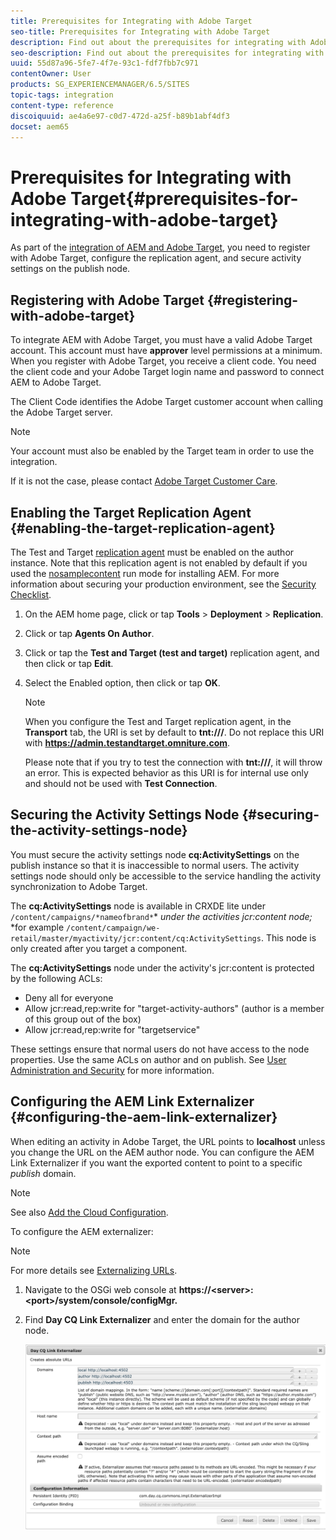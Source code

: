 ```yaml
---
title: Prerequisites for Integrating with Adobe Target
seo-title: Prerequisites for Integrating with Adobe Target
description: Find out about the prerequisites for integrating with Adobe Target.
seo-description: Find out about the prerequisites for integrating with Adobe Target.
uuid: 55d87a96-5fe7-4f7e-93c1-fdf7fbb7c971
contentOwner: User
products: SG_EXPERIENCEMANAGER/6.5/SITES
topic-tags: integration
content-type: reference
discoiquuid: ae4a6e97-c0d7-472d-a25f-b89b1abf4df3
docset: aem65
---
```


# Prerequisites for Integrating with Adobe Target{#prerequisites-for-integrating-with-adobe-target}

As part of the [integration of AEM and Adobe Target](/help/sites-administering/target.md), you need to register with Adobe Target, configure the replication agent, and secure activity settings on the publish node.

## Registering with Adobe Target {#registering-with-adobe-target}

To integrate AEM with Adobe Target, you must have a valid Adobe Target account. This account must have **approver** level permissions at a minimum. When you register with Adobe Target, you receive a client code. You need the client code and your Adobe Target login name and password to connect AEM to Adobe Target.

The Client Code identifies the Adobe Target customer account when calling the Adobe Target server.

>[!NOTE]
>
>Your account must also be enabled by the Target team in order to use the integration.
>
>
>If it is not the case, please contact [Adobe Target Customer Care](https://marketing.adobe.com/resources/help/en_US/target/target/r_problem.html).

## Enabling the Target Replication Agent {#enabling-the-target-replication-agent}

The Test and Target [replication agent](/help/sites-deploying/replication.md) must be enabled on the author instance. Note that this replication agent is not enabled by default if you used the [nosamplecontent](/help/sites-deploying/configure-runmodes.md#using-samplecontent-and-nosamplecontent) run mode for installing AEM. For more information about securing your production environment, see the [Security Checklist](/help/sites-administering/security-checklist.md).

1. On the AEM home page, click or tap **Tools** &gt; **Deployment** &gt; **Replication**.
1. Click or tap **Agents On Author**.
1. Click or tap the **Test and Target (test and target)** replication agent, and then click or tap **Edit**.
1. Select the Enabled option, then click or tap **OK**.

   >[!NOTE]
   >
   >When you configure the Test and Target replication agent, in the **Transport** tab, the URI is set by default to **tnt:///**. Do not replace this URI with **https://admin.testandtarget.omniture.com**.
   >
   >Please note that if you try to test the connection with **tnt:///**, it will throw an error. This is expected behavior as this URI is for internal use only and should not be used with **Test Connection**.

## Securing the Activity Settings Node {#securing-the-activity-settings-node}

You must secure the activity settings node **cq:ActivitySettings** on the publish instance so that it is inaccessible to normal users. The activity settings node should only be accessible to the service handling the activity synchronization to Adobe Target.

The **cq:ActivitySettings** node is available in CRXDE lite under `/content/campaigns/*nameofbrand*`* *under the activities jcr:content node;* *for example `/content/campaign/we-retail/master/myactivity/jcr:content/cq:ActivitySettings`. This node is only created after you target a component.

The **cq:ActivitySettings** node under the activity's jcr:content is protected by the following ACLs:

* Deny all for everyone
* Allow jcr:read,rep:write for "target-activity-authors" (author is a member of this group out of the box)
* Allow jcr:read,rep:write for "targetservice"

These settings ensure that normal users do not have access to the node properties. Use the same ACLs on author and on publish. See [User Administration and Security](/help/sites-administering/security.md) for more information.

## Configuring the AEM Link Externalizer {#configuring-the-aem-link-externalizer}

When editing an activity in Adobe Target, the URL points to **localhost** unless you change the URL on the AEM author node. You can configure the AEM Link Externalizer if you want the exported content to point to a specific *publish* domain.

>[!NOTE]
>
>See also [Add the Cloud Configuration](/help/sites-administering/experience-fragments-target.md#add-the-cloud-configuration).

To configure the AEM externalizer:

>[!NOTE]
>
>For more details see [Externalizing URLs](/help/sites-developing/externalizer.md).

1. Navigate to the OSGi web console at **https://&lt;server&gt;:&lt;port&gt;/system/console/configMgr.**
1. Find **Day CQ Link Externalizer** and enter the domain for the author node.

   ![chlimage_1-120](assets/aem-externalizer-01.png)

